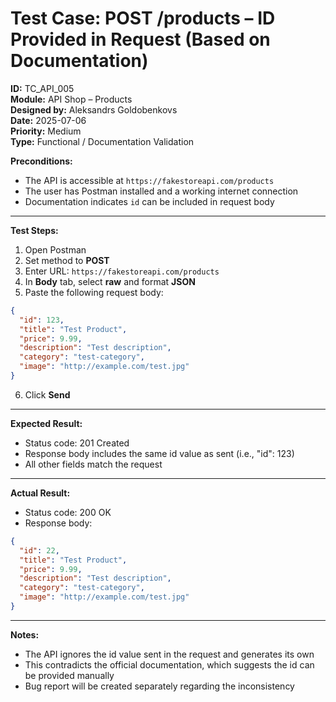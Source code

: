  # Test Case: POST /products – ID Provided in Request (Based on Documentation)

**ID:** TC_API_005  
**Module:** API Shop – Products  
**Designed by:** Aleksandrs Goldobenkovs  
**Date:** 2025-07-06  
**Priority:** Medium  
**Type:** Functional / Documentation Validation  

**Preconditions:**  
- The API is accessible at `https://fakestoreapi.com/products`  
- The user has Postman installed and a working internet connection  
- Documentation indicates `id` can be included in request body  

---

**Test Steps:**

1. Open Postman  
2. Set method to **POST**  
3. Enter URL: `https://fakestoreapi.com/products`  
4. In **Body** tab, select **raw** and format **JSON**  
5. Paste the following request body:  
```json
{
  "id": 123,
  "title": "Test Product",
  "price": 9.99,
  "description": "Test description",
  "category": "test-category",
  "image": "http://example.com/test.jpg"
}
```
6. Click **Send** 

---

**Expected Result:**  

- Status code: 201 Created
- Response body includes the same id value as sent (i.e., "id": 123)
- All other fields match the request

---  

**Actual Result:**  

- Status code: 200 OK
- Response body:
```json  
{
  "id": 22,  
  "title": "Test Product",
  "price": 9.99,
  "description": "Test description",
  "category": "test-category",
  "image": "http://example.com/test.jpg"
}
```

---

**Notes:**

- The API ignores the id value sent in the request and generates its own
- This contradicts the official documentation, which suggests the id can be provided manually
- Bug report will be created separately regarding the inconsistency
